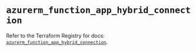 # `azurerm_function_app_hybrid_connection`

Refer to the Terraform Registry for docs: [`azurerm_function_app_hybrid_connection`](https://registry.terraform.io/providers/hashicorp/azurerm/4.40.0/docs/resources/function_app_hybrid_connection).
